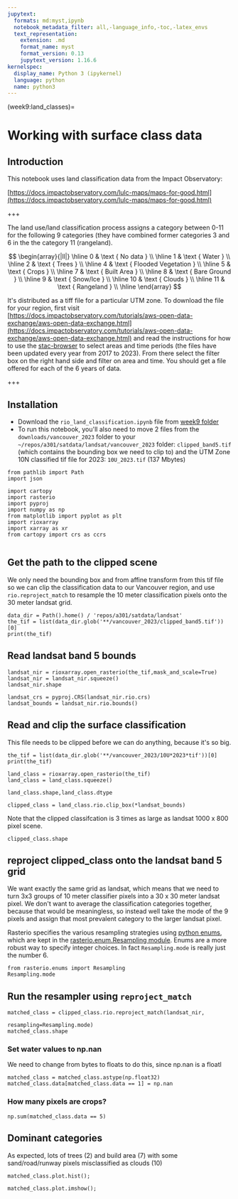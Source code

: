 ```yaml
---
jupytext:
  formats: md:myst,ipynb
  notebook_metadata_filter: all,-language_info,-toc,-latex_envs
  text_representation:
    extension: .md
    format_name: myst
    format_version: 0.13
    jupytext_version: 1.16.6
kernelspec:
  display_name: Python 3 (ipykernel)
  language: python
  name: python3
---
```


(week9:land_classes)=
# Working with surface class data

## Introduction

This notebook uses land classification data from the Impact Observatory:

[https://docs.impactobservatory.com/lulc-maps/maps-for-good.html](https://docs.impactobservatory.com/lulc-maps/maps-for-good.html)

+++

The land use/land classification process assigns a category between 0-11 for the following 9 categories
(they have combined former categories 3 and 6 in the the category 11 (rangeland).

$$
\begin{array}{|ll|}
\hline 0 & \text { No data } \\
\hline 1 & \text { Water } \\
\hline 2 & \text { Trees } \\
\hline 4 & \text { Flooded Vegetation }  \\
\hline 5 & \text { Crops }  \\
\hline 7 & \text { Built Area }  \\
\hline 8 & \text { Bare Ground }  \\
\hline 9 & \text { Snow/lce } \\
\hline 10 & \text { Clouds }  \\
\hline 11 & \text { Rangeland }  \\
\hline
\end{array}
$$

It's distributed as a tiff file for a particular UTM zone.  To download the file for your region, first visit
[https://docs.impactobservatory.com/tutorials/aws-open-data-exchange/aws-open-data-exchange.html](https://docs.impactobservatory.com/tutorials/aws-open-data-exchange/aws-open-data-exchange.html) and read
the instructions for how to use the [stac-browser](https://radiantearth.github.io/stac-browser/#/?.language=en) to
select areas and time periods (the files have been updated every year from 2017 to 2023).  From there select the
filter box on the right hand side and filter on area and time.  You should get a file offered for each of the 6 years of data.


+++

## Installation

- Download the `rio_land_classification.ipynb` file from [week9 folder](https://drive.google.com/drive/folders/1-Ja2wVKVIjkZb7Gx_rfc14J_aBYiknuw?usp=sharing)
- To run this notebook, you'll also need to move 2 files from the `downloads/vancouver_2023` folder to your `~/repos/a301/satdata/landsat/vancouver_2023` folder:  `clipped_band5.tif` (which contains the bounding box we need
to clip to) and the UTM Zone 10N classified tif file for 2023:  `10U_2023.tif` (137 Mbytes)

```{code-cell} ipython3
from pathlib import Path
import json

import cartopy
import rasterio
import pyproj
import numpy as np
from matplotlib import pyplot as plt
import rioxarray
import xarray as xr
from cartopy import crs as ccrs
    
```

## Get the path to the clipped scene

We only need  the bounding box and from affine transform from this tif file so we can
clip the classification data to our Vancouver region, and use `rio.reproject_match` to 
resample the 10 meter classification pixels onto the 30 meter landsat grid.

```{code-cell} ipython3
data_dir = Path().home() / 'repos/a301/satdata/landsat'
the_tif = list(data_dir.glob('**/vancouver_2023/clipped_band5.tif'))[0]
print(the_tif)
```

## Read landsat band 5 bounds

```{code-cell} ipython3
landsat_nir = rioxarray.open_rasterio(the_tif,mask_and_scale=True)
landsat_nir = landsat_nir.squeeze()
landsat_nir.shape
```

```{code-cell} ipython3
landsat_crs = pyproj.CRS(landsat_nir.rio.crs)
landsat_bounds = landsat_nir.rio.bounds()
```

## Read and clip the surface classification

This file needs to be clipped before we can do anything, because it's so big.

```{code-cell} ipython3
the_tif = list(data_dir.glob('**/vancouver_2023/10U*2023*tif'))[0]
print(the_tif)
```

```{code-cell} ipython3
land_class = rioxarray.open_rasterio(the_tif)
land_class = land_class.squeeze()
```

```{code-cell} ipython3
land_class.shape,land_class.dtype
```

```{code-cell} ipython3
clipped_class = land_class.rio.clip_box(*landsat_bounds)
```

Note that the clipped classifcation is 3 times as large as landsat 1000 x 800 pixel scene.

```{code-cell} ipython3
clipped_class.shape
```

## reproject clipped_class onto the landsat band 5 grid

We want exactly the same grid as landsat, which means that we need to turn 3x3 groups of 10 meter
classifier pixels into a 30 x 30 meter landsat pixel.  We don't want to average the classification
categories together, because that would be meaningless, so instead well take the mode of the 9 pixels
and assign that most prevalent category to the larger landsat pixel.

Rasterio specifies the various resampling strategies using [python enums](https://realpython.com/python-enum/),
which are kept in the [rasterio.enum.Resampling module](https://rasterio.readthedocs.io/en/stable/api/rasterio.enums.html#rasterio.enums.Resampling).  Enums are a more
robust way to specify integer choices.  In fact `Resampling.mode` is really just the number 6.

```{code-cell} ipython3
from rasterio.enums import Resampling
Resampling.mode
```

## Run the resampler using `reproject_match`

```{code-cell} ipython3
matched_class = clipped_class.rio.reproject_match(landsat_nir,
                                                  resampling=Resampling.mode)
matched_class.shape
```

### Set water values to np.nan

We need to change from bytes to floats to do this, since np.nan is a floatl

```{code-cell} ipython3
matched_class = matched_class.astype(np.float32)
matched_class.data[matched_class.data == 1] = np.nan
```

### How many pixels are crops?

```{code-cell} ipython3
np.sum(matched_class.data == 5)
```

## Dominant categories

As expected, lots of trees (2) and build area (7) with some sand/road/runway pixels misclassified as clouds (10)

```{code-cell} ipython3
matched_class.plot.hist();
```

```{code-cell} ipython3
matched_class.plot.imshow();
```

```{code-cell} ipython3

```
